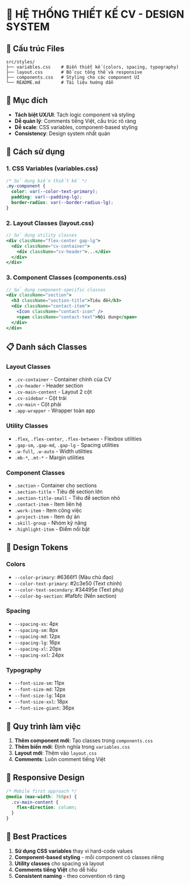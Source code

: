 # 🎨 HỆ THỐNG THIẾT KẾ CV - DESIGN SYSTEM

## 📁 Cấu trúc Files

```
src/styles/
├── variables.css    # Biến thiết kế (colors, spacing, typography)
├── layout.css       # Bố cục tổng thể và responsive
├── components.css   # Styling cho các component UI
└── README.md        # Tài liệu hướng dẫn
```

## 🎯 Mục đích

- **Tách biệt UX/UI**: Tách logic component và styling
- **Dễ quản lý**: Comments tiếng Việt, cấu trúc rõ ràng
- **Dễ scale**: CSS variables, component-based styling
- **Consistency**: Design system nhất quán

## 🔧 Cách sử dụng

### 1. CSS Variables (variables.css)

```css
/* Sử dụng biến thiết kế */
.my-component {
  color: var(--color-text-primary);
  padding: var(--padding-lg);
  border-radius: var(--border-radius-lg);
}
```

### 2. Layout Classes (layout.css)

```jsx
// Sử dụng utility classes
<div className="flex-center gap-lg">
  <div className="cv-container">
    <div className="cv-header">...</div>
  </div>
</div>
```

### 3. Component Classes (components.css)

```jsx
// Sử dụng component-specific classes
<div className="section">
  <h3 className="section-title">Tiêu đề</h3>
  <div className="contact-item">
    <Icon className="contact-icon" />
    <span className="contact-text">Nội dung</span>
  </div>
</div>
```

## 📋 Danh sách Classes

### Layout Classes

- `.cv-container` - Container chính của CV
- `.cv-header` - Header section
- `.cv-main-content` - Layout 2 cột
- `.cv-sidebar` - Cột trái
- `.cv-main` - Cột phải
- `.app-wrapper` - Wrapper toàn app

### Utility Classes

- `.flex`, `.flex-center`, `.flex-between` - Flexbox utilities
- `.gap-sm`, `.gap-md`, `.gap-lg` - Spacing utilities
- `.w-full`, `.w-auto` - Width utilities
- `.mb-*`, `.mt-*` - Margin utilities

### Component Classes

- `.section` - Container cho sections
- `.section-title` - Tiêu đề section lớn
- `.section-title-small` - Tiêu đề section nhỏ
- `.contact-item` - Item liên hệ
- `.work-item` - Item công việc
- `.project-item` - Item dự án
- `.skill-group` - Nhóm kỹ năng
- `.highlight-item` - Điểm nổi bật

## 🎨 Design Tokens

### Colors

- `--color-primary`: #6366f1 (Màu chủ đạo)
- `--color-text-primary`: #2c3e50 (Text chính)
- `--color-text-secondary`: #34495e (Text phụ)
- `--color-bg-section`: #fafbfc (Nền section)

### Spacing

- `--spacing-xs`: 4px
- `--spacing-sm`: 8px
- `--spacing-md`: 12px
- `--spacing-lg`: 16px
- `--spacing-xl`: 20px
- `--spacing-xxl`: 24px

### Typography

- `--font-size-sm`: 11px
- `--font-size-md`: 12px
- `--font-size-lg`: 14px
- `--font-size-xxl`: 18px
- `--font-size-giant`: 36px

## 🔄 Quy trình làm việc

1. **Thêm component mới**: Tạo classes trong `components.css`
2. **Thêm biến mới**: Định nghĩa trong `variables.css`
3. **Layout mới**: Thêm vào `layout.css`
4. **Comments**: Luôn comment tiếng Việt

## 📱 Responsive Design

```css
/* Mobile first approach */
@media (max-width: 768px) {
  .cv-main-content {
    flex-direction: column;
  }
}
```

## 🎯 Best Practices

1. **Sử dụng CSS variables** thay vì hard-code values
2. **Component-based styling** - mỗi component có classes riêng
3. **Utility classes** cho spacing và layout
4. **Comments tiếng Việt** cho dễ hiểu
5. **Consistent naming** - theo convention rõ ràng
